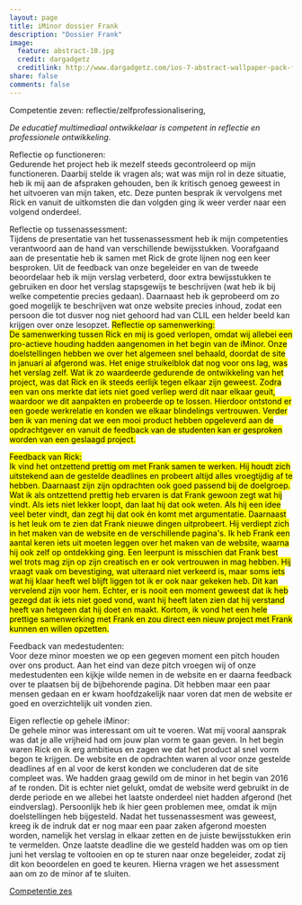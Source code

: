 ```yaml
---
layout: page
title: iMinor dossier Frank
description: "Dossier Frank"
image:
  feature: abstract-10.jpg
  credit: dargadgetz
  creditlink: http://www.dargadgetz.com/ios-7-abstract-wallpaper-pack-for-iphone-5-and-ipod-touch-retina/
share: false
comments: false
---
```

Competentie zeven: reflectie/zelfprofessionalisering,

<i>De educatief multimediaal ontwikkelaar is competent in reflectie en professionele ontwikkeling.</i>

Reflectie op functioneren:
<br>Gedurende het project heb ik mezelf steeds gecontroleerd op mijn functioneren. Daarbij stelde ik vragen als; wat was mijn rol in deze situatie, heb ik mij aan de afspraken gehouden, ben ik kritisch genoeg geweest in het uitvoeren van mijn taken, etc. Deze punten besprak ik vervolgens met Rick en vanuit de uitkomsten die dan volgden ging ik weer verder naar een volgend onderdeel. 

Reflectie op tussenassessment:
<br>Tijdens de presentatie van het tussenassessment heb ik mijn competenties verantwoord aan de hand van verschillende bewijsstukken. Voorafgaand aan de presentatie heb ik samen met Rick de grote lijnen nog een keer besproken. Uit de feedback van onze begeleider en van de tweede beoordelaar heb ik mijn verslag verbeterd, door extra bewijsstukken te gebruiken en door het verslag stapsgewijs te beschrijven (wat heb ik bij welke competentie precies gedaan). Daarnaast heb ik geprobeerd om zo goed mogelijk te beschrijven wat onze website precies inhoud, zodat een persoon die tot dusver nog niet gehoord had van CLIL een helder beeld kan krijgen over onze lesopzet. 
<mark>Reflectie op samenwerking:
<br>De samenwerking tussen Rick en mij is goed verlopen, omdat wij allebei een pro-actieve houding hadden aangenomen in het begin van de iMinor. Onze doelstellingen hebben we over het algemeen snel behaald, doordat de site in januari al afgerond was. Het enige struikelblok dat nog voor ons lag, was het verslag zelf. Wat ik zo waardeerde gedurende de ontwikkeling van het project, was dat Rick en ik steeds eerlijk tegen elkaar zijn geweest. Zodra een van ons merkte dat iets niet goed verliep werd dit naar elkaar geuit, waardoor we dit aanpakten en probeerde op te lossen. Hierdoor ontstond er een goede werkrelatie en konden we elkaar blindelings vertrouwen. Verder ben ik van mening dat we een mooi product hebben opgeleverd aan de opdrachtgever en vanuit de feedback van de studenten kan er gesproken worden van een geslaagd project. 

<mark>Feedback van Rick:
<br>Ik vind het ontzettend prettig om met Frank samen te werken. Hij houdt zich uitstekend aan de gestelde deadlines en probeert altijd alles vroegtijdig af te hebben. Daarnaast zijn zijn opdrachten ook goed passend bij de doelgroep. Wat ik als ontzettend prettig heb ervaren is dat Frank gewoon zegt wat hij vindt. Als iets niet lekker loopt, dan laat hij dat ook weten. Als hij een idee veel beter vindt, dan zegt hij dat ook én komt met argumentatie. Daarnaast is het leuk om te zien dat Frank nieuwe dingen uitprobeert. Hij verdiept zich in het maken van de website en de verschillende pagina's. Ik heb Frank een aantal keren iets uit moeten leggen over het maken van de website, waarna hij ook zelf op ontdekking ging. Een leerpunt is misschien dat Frank best wel trots mag zijn op zijn creatisch en er ook vertrouwen in mag hebben. Hij vraagt vaak om bevestiging, wat uiteraard niet verkeerd is, maar soms iets wat hij klaar heeft wel blijft liggen tot ik er ook naar gekeken heb. Dit kan vervelend zijn voor hem. Echter, er is nooit een moment geweest dat ik heb gezegd dat ik iets niet goed vond, want hij heeft laten zien dat hij verstand heeft van hetgeen dat hij doet en maakt. Kortom, ik vond het een hele prettige samenwerking met Frank en zou direct een nieuw project met Frank kunnen en willen opzetten.

Feedback van medestudenten:
<br>Voor deze minor moesten we op een gegeven moment een pitch houden over ons product. Aan het eind van deze pitch vroegen wij of onze medestudenten een kijkje wilde nemen in de website en er daarna feedback over te plaatsen bij de bijbehorende pagina. Dit hebben maar een paar mensen gedaan en er kwam hoofdzakelijk naar voren dat men de website er goed en overzichtelijk uit vonden zien.  

Eigen reflectie op gehele iMinor:
<br>De gehele minor was interessant om uit te voeren. Wat mij vooral aansprak was dat je alle vrijheid had om jouw plan vorm te gaan geven. In het begin waren Rick en ik erg ambitieus en zagen we dat het product al snel vorm begon te krijgen. De website en de opdrachten waren al voor onze gestelde deadlines af en al voor de kerst konden we concluderen dat de site compleet was. We hadden graag gewild om de minor in het begin van 2016 af te ronden. Dit is echter niet gelukt, omdat de website werd gebruikt in de derde periode en we allebei het laatste onderdeel niet hadden afgerond (het eindverslag). Persoonlijk heb ik hier geen problemen mee, omdat ik mijn doelstellingen heb bijgesteld. Nadat het tussenassesment was geweest, kreeg ik de indruk dat er nog maar een paar zaken afgerond moesten worden, namelijk het verslag in elkaar zetten en de juiste bewijsstukken erin te vermelden. Onze laatste deadline die we gesteld hadden was om op tien juni het verslag te voltooien en op te sturen naar onze begeleider, zodat zij dit kon beoordelen en goed te keuren. Hierna vragen we het assessment aan om zo de minor af te sluiten. 


<div style="float: left"> 
<a href="{{ site.url }}/iminor-frank/competentie6/" class="btn">Competentie zes</a>
</div>


